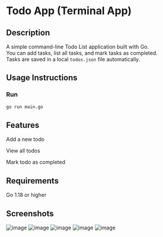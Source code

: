 # Todo App (Terminal App)

## Description
A simple command-line Todo List application built with Go.  
You can add tasks, list all tasks, and mark tasks as completed.  
Tasks are saved in a local `todos.json` file automatically.

## Usage Instructions

### Run

```bash
go run main.go
```
## Features

Add a new todo

View all todos

Mark todo as completed

## Requirements
Go 1.18 or higher

## Screenshots

![image](https://github.com/user-attachments/assets/9f64f90f-324a-4d1f-8912-13db16d9db3b)
![image](https://github.com/user-attachments/assets/e5069019-dd1c-4b58-8a0d-11e7bee5c339)
![image](https://github.com/user-attachments/assets/610ac56b-fb6a-4823-ba29-b79957daacdb)
![image](https://github.com/user-attachments/assets/f4f39df8-13c9-4f2f-8e27-820cec4cd9e4)
![image](https://github.com/user-attachments/assets/17d4e825-dbfd-4813-9142-e522eadf058b)





